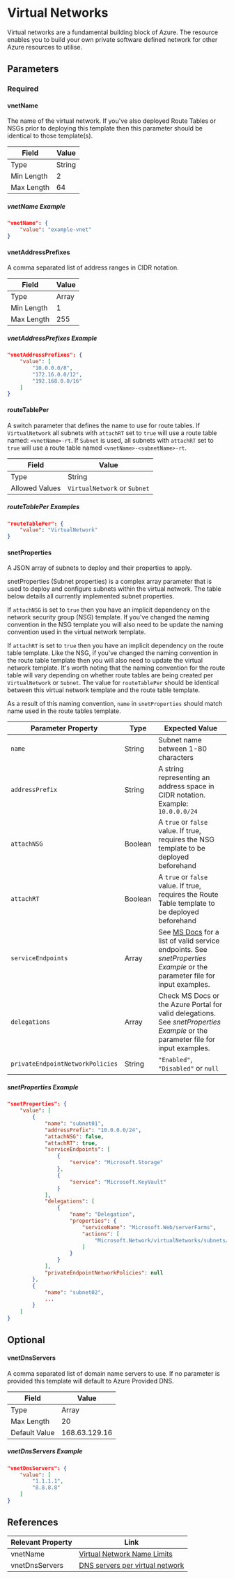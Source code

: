 # Virtual Networks

Virtual networks are a fundamental building block of Azure. The resource enables you to build your own private software defined network for other Azure resources to utilise.

## Parameters

### Required

#### vnetName

The name of the virtual network. If you've also deployed Route Tables or NSGs prior to deploying this template then this parameter should be identical to those template(s).

| Field | Value  |
| ----- | -----  |
| Type  | String |
| Min Length | 2  |
| Max Length | 64 |

##### vnetName Example

```json
"vnetName": {
    "value": "example-vnet"
}
```

#### vnetAddressPrefixes

A comma separated list of address ranges in CIDR notation.

| Field | Value  |
| ----- | -----  |
| Type  | Array |
| Min Length | 1  |
| Max Length | 255 |

##### vnetAddressPrefixes Example

```json
"vnetAddressPrefixes": {
    "value": [
        "10.0.0.0/8",
        "172.16.0.0/12",
        "192.168.0.0/16"
    ]
}
```

#### routeTablePer

A switch parameter that defines the name to use for route tables. If `VirtualNetwork` all subnets with `attachRT` set to `true` will use a route table named: `<vnetName>-rt`. If `Subnet` is used, all subnets with `attachRT` set to `true` will use a route table named `<vnetName>-<subnetName>-rt`.

| Field | Value  |
| ----- | -----  |
| Type  | String |
| Allowed Values | `VirtualNetwork` or `Subnet`  |

##### routeTablePer Examples

```json
"routeTablePer": {
    "value": "VirtualNetwork"
}
```

#### snetProperties

A JSON array of subnets to deploy and their properties to apply.

snetProperties (Subnet properties) is a complex array parameter that is used to deploy and configure subnets within the virtual network. The table below details all currently implemented subnet properties. 

If `attachNSG` is set to `true` then you have an implicit dependency on the network security group (NSG) template. If you've changed the naming convention in the NSG template you will also need to be update the naming convention used in the virtual network template.

If `attachRT` is set to `true` then you have an implicit dependency on the route table template. Like the NSG, if you've changed the naming convention in the route table template then you will also need to update the virtual network template. It's worth noting that the naming convention for the route table will vary depending on whether route tables are being created per `VirtualNetwork` or `Subnet`. The value for `routeTablePer` should be identical between this virtual network template and the route table template.

As a result of this naming convention, `name` in `snetProperties` should match name used in the route tables template.

| Parameter Property | Type | Expected Value |
| ----- | -----  | -----  |
| `name` | String  | Subnet name between 1-80 characters |
| `addressPrefix` | String | A string representing an address space in CIDR notation. Example: `10.0.0.0/24` |
| `attachNSG` | Boolean | A `true` or `false` value. If true, requires the NSG template to be deployed beforehand |
| `attachRT` | Boolean | A `true` or `false` value. If true, requires the Route Table template to be deployed beforehand |
| `serviceEndpoints` | Array | See [MS Docs](https://docs.microsoft.com/en-us/azure/virtual-network/virtual-network-service-endpoints-overview#vnet-service-endpoint-policies) for a list of valid service endpoints. See *snetProperties Example* or the parameter file for input examples. |
| `delegations` | Array | Check MS Docs or the Azure Portal for valid delegations. See *snetProperties Example* or the parameter file for input examples. |
| `privateEndpointNetworkPolicies` | String | `"Enabled"`, `"Disabled"` or `null` |

##### snetProperties Example

```json
"snetProperties": {
    "value": [
        {
            "name": "subnet01",
            "addressPrefix": "10.0.0.0/24",
            "attachNSG": false,
            "attachRT": true,
            "serviceEndpoints": [
                {
                    "service": "Microsoft.Storage"
                },
                {
                    "service": "Microsoft.KeyVault"
                }
            ],
            "delegations": [
                {
                    "name": "Delegation",
                    "properties": {
                        "serviceName": "Microsoft.Web/serverFarms",
                        "actions": [
                            "Microsoft.Network/virtualNetworks/subnets/action"
                        ]
                    }
                }
            ],
            "privateEndpointNetworkPolicies": null
        },
        {
            "name": "subnet02",
            ...
        }
    ]
}
```

## Optional

#### vnetDnsServers

A comma separated list of domain name servers to use. If no parameter is provided this template will default to Azure Provided DNS.

| Field | Value  |
| ----- | -----  |
| Type  | Array |
| Max Length | 20 |
| Default Value | 168.63.129.16 |

##### vnetDnsServers Example

```json
"vnetDnsServers": {
    "value": [
        "1.1.1.1",
        "8.8.8.8"
    ]
}
```

## References

| Relevant Property | Link |
| - | - |
| vnetName | [Virtual Network Name Limits](https://docs.microsoft.com/en-us/azure/azure-resource-manager/management/resource-name-rules#microsoftnetwork) |
| vnetDnsServers | [DNS servers per virtual network](https://docs.microsoft.com/en-us/azure/azure-resource-manager/management/azure-subscription-service-limits#networking-limits) |